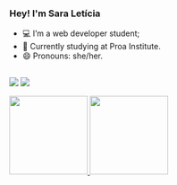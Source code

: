 ### Hey! I'm Sara Letícia

- 💻 I’m a web developer student;
- 📖 Currently studying at Proa Institute.
- 😄 Pronouns: she/her.
  ##
 
<div> 
  
 <a href = "mailto:contatosaraleticianascimento@gmail.com"><img src="https://img.shields.io/badge/Gmail-D14836?style=for-the-badge&logo=gmail&logoColor=white" target="_blank"></a>
  <a href="https://www.linkedin.com/in/sara-let%C3%ADcia-7503b6264/" target="_blank"><img src="https://img.shields.io/badge/-LinkedIn-%230077B5?style=for-the-badge&logo=linkedin&logoColor=white"
  target="_blank"></a> 

<div>
<a href="https://github.com/sara-lnas">
<img loading="lazy" height="140em" src="https://github-readme-stats.vercel.app/api/top-langs/?username=sara-lnas&layout=compact&langs_count=7&theme=radical"/>
<img loading="lazy" height="140em" src="https://github-readme-stats.vercel.app/api?username=sara-lnas&show_icons=true&theme=radical&include_all_commits=true&count_private=true"/>
</div>
